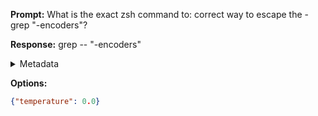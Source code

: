 **Prompt:**
What is the exact zsh command to: correct way to escape the - grep "-encoders"?


**Response:**
grep -- "-encoders"

<details><summary>Metadata</summary>

- Duration: 555 ms
- Datetime: 2023-08-22T15:12:57.128392
- Model: gpt-3.5-turbo-0613

</details>

**Options:**
```json
{"temperature": 0.0}
```

